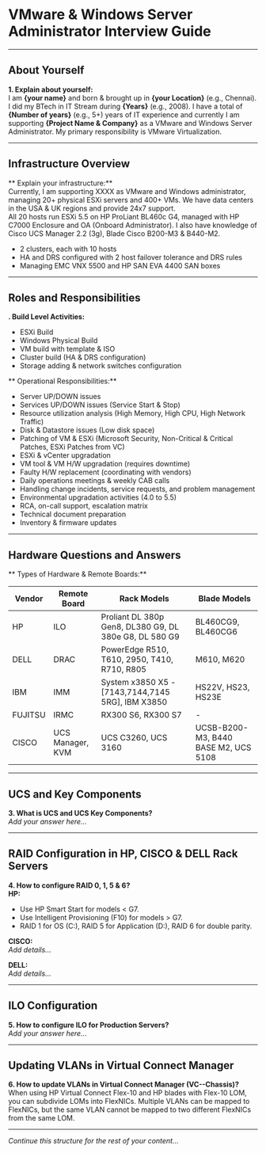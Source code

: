 # VMware & Windows Server Administrator Interview Guide

---

## About Yourself

**1. Explain about yourself:**  
I am **{your name}** and born & brought up in **{your Location}** (e.g., Chennai). I did my BTech in IT Stream during **{Years}** (e.g., 2008). I have a total of **{Number of years}** (e.g., 5+) years of IT experience and currently I am supporting **{Project Name & Company}** as a VMware and Windows Server Administrator. My primary responsibility is VMware Virtualization.

---

## Infrastructure Overview

** Explain your infrastructure:**  
Currently, I am supporting XXXX as VMware and Windows administrator, managing 20+ physical ESXi servers and 400+ VMs. We have data centers in the USA & UK regions and provide 24x7 support.  
All 20 hosts run ESXi 5.5 on HP ProLiant BL460c G4, managed with HP C7000 Enclosure and OA (Onboard Administrator). I also have knowledge of Cisco UCS Manager 2.2 (3g), Blade Cisco B200-M3 & B440-M2.

- 2 clusters, each with 10 hosts
- HA and DRS configured with 2 host failover tolerance and DRS rules
- Managing EMC VNX 5500 and HP SAN EVA 4400 SAN boxes

---

## Roles and Responsibilities

**. Build Level Activities:**  
- ESXi Build  
- Windows Physical Build  
- VM build with template & ISO  
- Cluster build (HA & DRS configuration)  
- Storage adding & network switches configuration  

** Operational Responsibilities:**  
- Server UP/DOWN issues  
- Services UP/DOWN issues (Service Start & Stop)  
- Resource utilization analysis (High Memory, High CPU, High Network Traffic)  
- Disk & Datastore issues (Low disk space)  
- Patching of VM & ESXi (Microsoft Security, Non-Critical & Critical Patches, ESXi Patches from VC)  
- ESXi & vCenter upgradation  
- VM tool & VM H/W upgradation (requires downtime)  
- Faulty H/W replacement (coordinating with vendors)  
- Daily operations meetings & weekly CAB calls  
- Handling change incidents, service requests, and problem management  
- Environmental upgradation activities (4.0 to 5.5)  
- RCA, on-call support, escalation matrix  
- Technical document preparation  
- Inventory & firmware updates  

---

## Hardware Questions and Answers

** Types of Hardware & Remote Boards:**  

| Vendor   | Remote Board | Rack Models | Blade Models |
|----------|--------------|-------------|--------------|
| HP       | ILO          | Proliant DL 380p Gen8, DL380 G9, DL 380e G8, DL 580 G9 | BL460CG9, BL460CG6 |
| DELL     | DRAC         | PowerEdge R510, T610, 2950, T410, R710, R805 | M610, M620 |
| IBM      | IMM          | System x3850 X5 -[7143,7144,7145 5RG], IBM X3850 | HS22V, HS23, HS23E |
| FUJITSU  | IRMC         | RX300 S6, RX300 S7 | - |
| CISCO    | UCS Manager, KVM | UCS C3260, UCS 3160 | UCSB-B200-M3, B440 BASE M2, UCS 5108 |

---

## UCS and Key Components

**3. What is UCS and UCS Key Components?**  
*Add your answer here...*

---

## RAID Configuration in HP, CISCO & DELL Rack Servers

**4. How to configure RAID 0, 1, 5 & 6?**  
**HP:**  
- Use HP Smart Start for models < G7.  
- Use Intelligent Provisioning (F10) for models > G7.  
- RAID 1 for OS (C:), RAID 5 for Application (D:), RAID 6 for double parity.  

**CISCO:**  
*Add details...*  

**DELL:**  
*Add details...*  

---

## ILO Configuration

**5. How to configure ILO for Production Servers?**  
*Add your answer here...*

---

## Updating VLANs in Virtual Connect Manager

**6. How to update VLANs in Virtual Connect Manager (VC--Chassis)?**  
When using HP Virtual Connect Flex-10 and HP blades with Flex-10 LOM, you can subdivide LOMs into FlexNICs. Multiple VLANs can be mapped to FlexNICs, but the same VLAN cannot be mapped to two different FlexNICs from the same LOM.

---

*Continue this structure for the rest of your content...*



